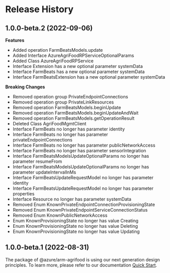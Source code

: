 # Release History
    
## 1.0.0-beta.2 (2022-09-06)
    
**Features**

  - Added operation FarmBeatsModels.update
  - Added Interface AzureAgriFoodRPServiceOptionalParams
  - Added Class AzureAgriFoodRPService
  - Interface Extension has a new optional parameter systemData
  - Interface FarmBeats has a new optional parameter systemData
  - Interface FarmBeatsExtension has a new optional parameter systemData

**Breaking Changes**

  - Removed operation group PrivateEndpointConnections
  - Removed operation group PrivateLinkResources
  - Removed operation FarmBeatsModels.beginUpdate
  - Removed operation FarmBeatsModels.beginUpdateAndWait
  - Removed operation FarmBeatsModels.getOperationResult
  - Deleted Class AgriFoodMgmtClient
  - Interface FarmBeats no longer has parameter identity
  - Interface FarmBeats no longer has parameter privateEndpointConnections
  - Interface FarmBeats no longer has parameter publicNetworkAccess
  - Interface FarmBeats no longer has parameter sensorIntegration
  - Interface FarmBeatsModelsUpdateOptionalParams no longer has parameter resumeFrom
  - Interface FarmBeatsModelsUpdateOptionalParams no longer has parameter updateIntervalInMs
  - Interface FarmBeatsUpdateRequestModel no longer has parameter identity
  - Interface FarmBeatsUpdateRequestModel no longer has parameter properties
  - Interface Resource no longer has parameter systemData
  - Removed Enum KnownPrivateEndpointConnectionProvisioningState
  - Removed Enum KnownPrivateEndpointServiceConnectionStatus
  - Removed Enum KnownPublicNetworkAccess
  - Enum KnownProvisioningState no longer has value Creating
  - Enum KnownProvisioningState no longer has value Deleting
  - Enum KnownProvisioningState no longer has value Updating
    
    
## 1.0.0-beta.1 (2022-08-31)

The package of @azure/arm-agrifood is using our next generation design principles. To learn more, please refer to our documentation [Quick Start](https://aka.ms/js-track2-quickstart).
